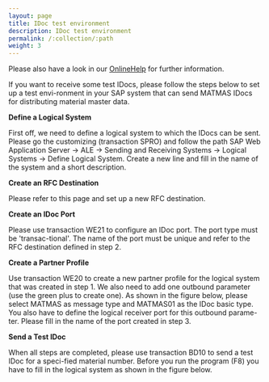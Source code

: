 ```yaml
---
layout: page
title: IDoc test environment
description: IDoc test environment
permalink: /:collection/:path
weight: 3
---
```


Please also have a look in our [OnlineHelp](https://help.theobald-software.com/en/) for further information.

If you want to receive some test IDocs, please follow the steps below to set up a test envi-ronment in your SAP system that can send MATMAS IDocs for distributing material master data.

**Define a Logical System**

First off, we need to define a logical system to which the IDocs can be sent. Please go the customizing (transaction SPRO) and follow the path SAP Web Application Server -> ALE -> Sending and Receiving Systems -> Logical Systems -> Define Logical System. Create a new line and fill in the name of the system  and a short description.

**Create an RFC Destination**

Please refer to this page and set up a new RFC destination.

**Create an IDoc Port**

Please use transaction WE21 to configure an IDoc port. The port type must be 'transac-tional'. The name of the port must be unique and refer to the RFC destination defined in step 2.

**Create a Partner Profile**

Use transaction WE20 to create a new partner profile for the logical system that was created in step 1. We also need to add one outbound parameter (use the green plus to create one). As shown in the figure below, please select MATMAS as message type and MATMAS01 as the IDoc basic type. You also have to define the logical receiver port for this outbound parame-ter. Please fill in the name of the port created in step 3.

**Send a Test IDoc**

When all steps are completed, please use transaction BD10 to send a test IDoc for a speci-fied material number. Before you run the program (F8) you have to fill in the logical system as shown in the figure below.

